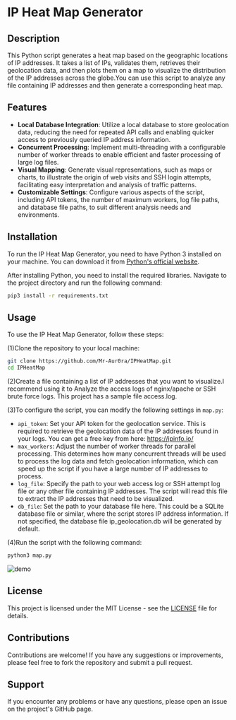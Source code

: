 # IP Heat Map Generator

## Description

This Python script generates a heat map based on the geographic locations of IP addresses. It takes a list of IPs, validates them, retrieves their geolocation data, and then plots them on a map to visualize the distribution of the IP addresses across the globe.You can use this script to analyze any file containing IP addresses and then generate a corresponding heat map.

## Features

- **Local Database Integration**: Utilize a local database to store geolocation data, reducing the need for repeated API calls and enabling quicker access to previously queried IP address information.
- **Concurrent Processing**: Implement multi-threading with a configurable number of worker threads  to enable efficient and faster processing of large log files.
- **Visual Mapping**: Generate visual representations, such as maps or charts, to illustrate the origin of web visits and SSH login attempts, facilitating easy interpretation and analysis of traffic patterns.
- **Customizable Settings**: Configure various aspects of the script, including API tokens, the number of maximum workers, log file paths, and database file paths, to suit different analysis needs and environments.

## Installation

To run the IP Heat Map Generator, you need to have Python 3 installed on your machine. You can download it from [Python's official website](https://www.python.org/).

After installing Python, you need to install the required libraries. Navigate to the project directory and run the following command:

```bash
pip3 install -r requirements.txt
```

## Usage

To use the IP Heat Map Generator, follow these steps:

(1)Clone the repository to your local machine:

```bash
git clone https://github.com/Mr-Aur0ra/IPHeatMap.git
cd IPHeatMap
```

(2)Create a file containing a list of IP addresses that you want to visualize.I recommend using it to Analyze the access logs of nginx/apache or SSH brute force logs. This project has a sample file access.log.

(3)To configure the script, you can modify the following settings in `map.py`:

- `api_token`: Set your API token for the geolocation service. This is required to retrieve the geolocation data of the IP addresses found in your logs. You can get a free key from here: https://ipinfo.io/
- `max_workers`: Adjust the number of worker threads for parallel processing. This determines how many concurrent threads will be used to process the log data and fetch geolocation information, which can speed up the script if you have a large number of IP addresses to process.
- `log_file`: Specify the path to your web access log or SSH attempt log file or any other file containing IP addresses. The script will read this file to extract the IP addresses that need to be visualized.
- `db_file`: Set the path to your database file here. This could be a SQLite database file or similar, where the script stores IP address information. If not specified, the database file ip_geolocation.db will be generated by default.

(4)Run the script with the following command:

```bash
python3 map.py
```

![demo](./img/demo.gif)

## License

This project is licensed under the MIT License - see the [LICENSE](LICENSE) file for details.

## Contributions

Contributions are welcome! If you have any suggestions or improvements, please feel free to fork the repository and submit a pull request.

## Support

If you encounter any problems or have any questions, please open an issue on the project's GitHub page.
